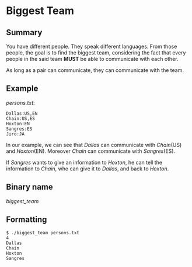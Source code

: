# Biggest Team

## Summary

You have different people. They speak different languages. From those people,
the goal is to find the biggest team, considering the fact that every people
in the said team **MUST** be able to communicate with each other.

As long as a pair can communicate, they can communicate with the team.

## Example

_persons.txt_:
```
Dallas:US,EN
Chain:US,ES
Hoxton:EN
Sangres:ES
Jiro:JA
```

In our example, we can see that _Dallas_ can communicate with _Chain_(US)
and _Hoxton_(EN). Moreover _Chain_ can communicate with _Sangres_(ES).

If _Sangres_ wants to give an information to _Hoxton_, he can tell the
information to _Chain_, who can give it to _Dallas_, and back to _Hoxton_.

## Binary name

_biggest_team_

## Formatting

```
$ ./biggest_team persons.txt
4
Dallas
Chain
Hoxton
Sangres
```
